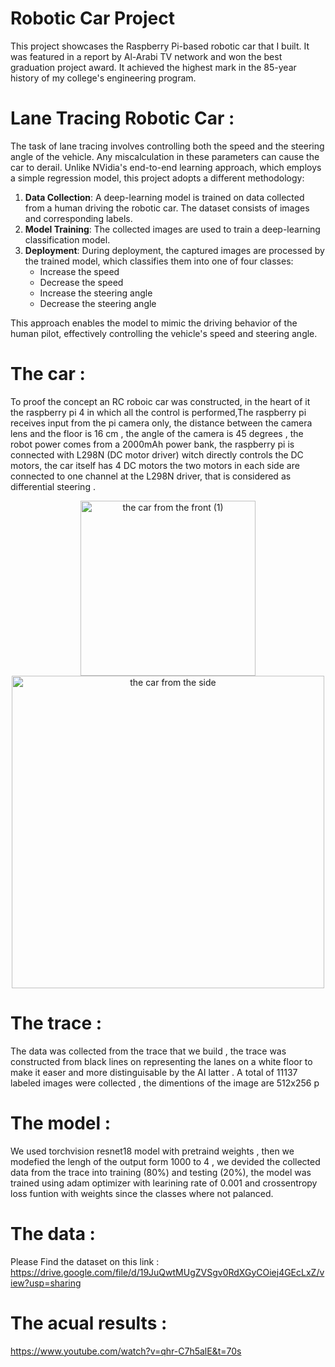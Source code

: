 # Robotic Car Project

This project showcases the Raspberry Pi-based robotic car that I built. It was featured in a report by Al-Arabi TV network and won the best graduation project award. It achieved the highest mark in the 85-year history of my college's engineering program.

# Lane Tracing Robotic Car :

The task of lane tracing involves controlling both the speed and the steering angle of the vehicle. Any miscalculation in these parameters can cause the car to derail. Unlike NVidia's end-to-end learning approach, which employs a simple regression model, this project adopts a different methodology:

1. **Data Collection**: A deep-learning model is trained on data collected from a human driving the robotic car. The dataset consists of images and corresponding labels.
2. **Model Training**: The collected images are used to train a deep-learning classification model.
3. **Deployment**: During deployment, the captured images are processed by the trained model, which classifies them into one of four classes:
   - Increase the speed
   - Decrease the speed
   - Increase the steering angle
   - Decrease the steering angle

This approach enables the model to mimic the driving behavior of the human pilot, effectively controlling the vehicle's speed and steering angle.

# The car :
To proof the concept an RC roboic car was constructed, in the heart of it the raspberry pi 4 in which all the control is performed,The raspberry pi receives input from the pi camera only, the distance between the camera lens and the floor is 16 cm , the angle of the camera is 45 degrees , the robot power comes from a 2000mAh power bank, the raspberry pi is connected with L298N (DC motor driver) witch directly controls the DC motors, the car itself has 4 DC motors the two motors in each side are connected to one channel at the L298N driver, that is considered as differential steering . 
<p align="center">
  <img src="https://github.com/user-attachments/assets/31c3104e-09cd-459c-a700-184081e3a018" alt="the car from the front (1)" width="280"/>
  <img src="https://github.com/user-attachments/assets/e7298a66-30e7-4b96-9f62-3c98b5a1744a" alt="the car from the side" width="500" />
</p>

# The trace :

The data was collected from the trace that we build , the trace was constructed from black lines on representing the lanes on a white floor to make it easer and more distinguisable by the AI latter .
A total of 11137 labeled images were collected , the dimentions of the image are 512x256 p

# The model :

We used torchvision resnet18 model with pretraind weights , then we modefied the lengh of the output form 1000 to 4 , we devided the collected data from the trace into training (80%) and testing (20%), the model was trained using adam optimizer with learining rate of 0.001 and crossentropy loss funtion with weights since the classes where not palanced.

# The data :
Please Find the dataset on this link : https://drive.google.com/file/d/19JuQwtMUgZVSgv0RdXGyCOiej4GEcLxZ/view?usp=sharing

# The acual results :
https://www.youtube.com/watch?v=qhr-C7h5alE&t=70s
